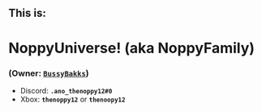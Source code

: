 ## This is: 
# **NoppyUniverse! (aka NoppyFamily)** 
### (Owner: [**``BussyBakks``**](<https://github.com/BussyBakks>))

* Discord: **``.ano_thenoppy12#0``**
* Xbox: **``thenoppy12``** or **``thenoopy12``**
